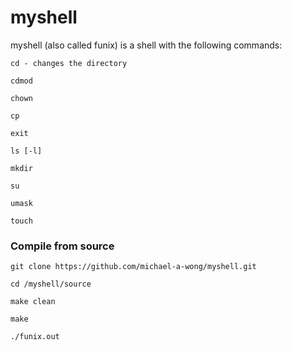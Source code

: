 # myshell

myshell (also called funix) is a shell with the following commands: 

```
cd - changes the directory 

cdmod

chown

cp 

exit

ls [-l] 

mkdir

su 

umask

touch 

```
### Compile from source

```
git clone https://github.com/michael-a-wong/myshell.git

cd /myshell/source

make clean

make

./funix.out
```

